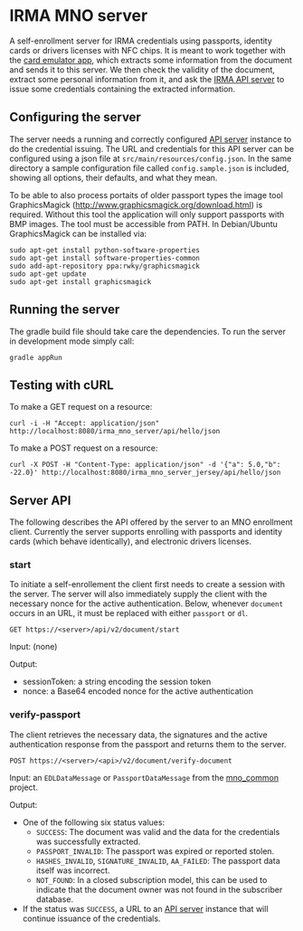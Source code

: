 # IRMA MNO server

A self-enrollment server for IRMA credentials using passports, identity cards or drivers licenses with NFC chips. It is meant to work together with the [card emulator app](https://github.com/credentials/irma_android_cardemu), which extracts some information from the document and sends it to this server. We then check the validity of the document, extract some personal information from it, and ask the [IRMA API server](https://github.com/credentials/irma_api_server) to issue some credentials containing the extracted information.


## Configuring the server

The server needs a running and correctly configured [API server](https://github.com/credentials/irma_api_server) instance to do the credential issuing. The URL and credentials for this API server can be configured using a json file at `src/main/resources/config.json`. In the same directory a sample configuration file called `config.sample.json` is included, showing all options, their defaults, and what they mean.

To be able to also process portaits of older passport types the image tool GraphicsMagick (http://www.graphicsmagick.org/download.html) is required. Without this tool the application will only support passports with BMP images. The tool must be accessible from PATH. In Debian/Ubuntu GraphicsMagick can be installed via:

    sudo apt-get install python-software-properties
    sudo apt-get install software-properties-common
    sudo add-apt-repository ppa:rwky/graphicsmagick
    sudo apt-get update
    sudo apt-get install graphicsmagick

## Running the server

The gradle build file should take care the dependencies. To run the server in development mode simply call:

    gradle appRun

## Testing with cURL

To make a GET request on a resource:

    curl -i -H "Accept: application/json" http://localhost:8080/irma_mno_server/api/hello/json

To make a POST request on a resource:

    curl -X POST -H "Content-Type: application/json" -d '{"a": 5.0,"b": -22.0}' http://localhost:8080/irma_mno_server_jersey/api/hello/json

## Server API

The following describes the API offered by the server to an MNO enrollment client. Currently the server supports enrolling with passports and identity cards (which behave identically), and electronic drivers licenses.

### start

To initiate a self-enrollement the client first needs to create a session with the server. The server will also immediately supply the client with the necessary nonce for the active authentication. Below, whenever `document` occurs in an URL, it must be replaced with either `passport` or `dl`.

`GET https://<server>/api/v2/document/start`

Input: (none)

Output:

 * sessionToken: a string encoding the session token
 * nonce: a Base64 encoded nonce for the active authentication

### verify-passport

The client retrieves the necessary data, the signatures and the active authentication response from the passport and returns them to the server.

`POST https://<server>/<api>/v2/document/verify-document`

Input: an `EDLDataMessage` or `PassportDataMessage` from the [mno_common](https://github.com/credentials/irma_mno_common/) project.

Output:
 * One of the following six status values:
   * `SUCCESS`: The document was valid and the data for the credentials was successfully extracted.
   * `PASSPORT_INVALID`: The passport was expired or reported stolen.
   * `HASHES_INVALID`, `SIGNATURE_INVALID`, `AA_FAILED`: The passport data itself was incorrect.
   * `NOT_FOUND`: In a closed subscription model, this can be used to indicate that the document owner was not found in the subscriber database.
 * If the status was `SUCCESS`, a URL to an [API server](https://github.com/credentials/irma_api_server) instance that will continue issuance of the credentials.
